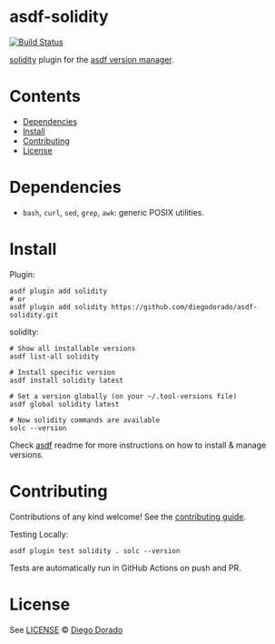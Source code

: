 # asdf-solidity
[![Build Status](https://api.travis-ci.com/diegodorado/asdf-solidity.svg)](https://travis-ci.com/github/diegodorado/asdf-solidity)

[solidity](https://docs.soliditylang.org/en/latest/) plugin for the [asdf version manager](https://asdf-vm.com).


# Contents

- [Dependencies](#dependencies)
- [Install](#install)
- [Contributing](#contributing)
- [License](#license)

# Dependencies

- `bash`, `curl`, `sed`, `grep`, `awk`: generic POSIX utilities.

# Install

Plugin:

```shell
asdf plugin add solidity
# or
asdf plugin add solidity https://github.com/diegodorado/asdf-solidity.git
```

solidity:

```shell
# Show all installable versions
asdf list-all solidity

# Install specific version
asdf install solidity latest

# Set a version globally (on your ~/.tool-versions file)
asdf global solidity latest

# Now solidity commands are available
solc --version
```

Check [asdf](https://github.com/asdf-vm/asdf) readme for more instructions on how to
install & manage versions.

# Contributing

Contributions of any kind welcome! See the [contributing guide](contributing.md).

Testing Locally:

```shell
asdf plugin test solidity . solc --version

```

Tests are automatically run in GitHub Actions on push and PR.


# License

See [LICENSE](LICENSE) © [Diego Dorado](https://github.com/diegodorado/)
